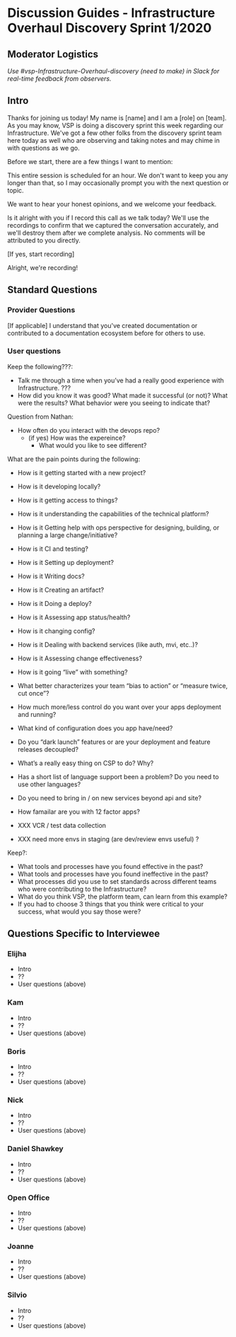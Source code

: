 # Discussion Guides - Infrastructure Overhaul Discovery Sprint 1/2020

## Moderator Logistics
_Use #vsp-Infrastructure-Overhaul-discovery (need to make) in Slack for real-time feedback from observers._

## Intro
Thanks for joining us today! My name is [name] and I am a [role] on [team]. As you may know, VSP is doing a discovery sprint this week regarding our Infrastructure. We've got a few other folks from the discovery sprint team here today as well who are observing and taking notes and may chime in with questions as we go.

Before we start, there are a few things I want to mention: 

This entire session is scheduled for an hour. We don't want to keep you any longer than that, so I may occasionally prompt you with the next question or topic. 

We want to hear your honest opinions, and we welcome your feedback. 

Is it alright with you if I record this call as we talk today? We'll use the recordings to confirm that we captured the conversation accurately, and we'll destroy them after we complete analysis. No comments will be attributed to you directly. 

[If yes, start recording]

Alright, we're recording!

## Standard Questions 

### Provider Questions 
[If applicable] I understand that you've created documentation or contributed to a documentation ecosystem before for others to use. 


### User questions
Keep the following???: 
- Talk me through a time when you’ve had a really good experience with Infrastructure. ???
- How did you know it was good? What made it successful (or not)? What were the results? What behavior were you seeing to indicate that?

Question from Nathan:
- How often do you interact with the devops repo?
   - (if yes) How was the expereince? 
      - What would you like to see different?

What are the pain points during the following: 
- How is it getting started with a new project?
- How is it developing locally?
- How is it getting access to things?
- How is it understanding the capabilities of the technical platform?
- How is it Getting help with ops perspective for designing, building, or planning a large change/initiative?
- How is it CI and testing?
- How is it Setting up deployment?
- How is it Writing docs?
- How is it Creating an artifact?
- How is it Doing a deploy?
- How is it Assessing app status/health?
- How is it changing config?
- How is it Dealing with backend services (like auth, mvi, etc..)?
- How is it Assessing change effectiveness?
- How is it going “live” with something?

- What better characterizes your team “bias to action” or “measure twice, cut once”?
- How much more/less control do you want over your apps deployment and running?
- What kind of configuration does you app have/need?
- Do you “dark launch” features or are your deployment and feature releases decoupled?
- What’s a really easy thing on CSP to do?  Why?
- Has a short list of language support been a problem?  Do you need to use other languages?
- Do you need to bring in / on new services beyond api and site?
- How famailar are you with 12 factor apps?
- XXX VCR / test data collection
- XXX need more envs in staging (are dev/review envs useful) ?

Keep?:
- What tools and processes have you found effective in the past?
- What tools and processes have you found ineffective in the past? 
- What processes did you use to set standards across different teams who were contributing to the Infrastructure?
- What do you think VSP, the platform team, can learn from this example? 
- If you had to choose 3 things that you think were critical to your success, what would you say those were?


## Questions Specific to Interviewee

### Elijha 
- Intro
- ??
- User questions (above)

### Kam
- Intro
- ??
- User questions (above)

### Boris
- Intro
- ??
- User questions (above)

### Nick
- Intro
- ??
- User questions (above)

### Daniel Shawkey
- Intro
- ??
- User questions (above)

### Open Office
- Intro
- ??
- User questions (above)

### Joanne 
- Intro
- ??
- User questions (above)

### Silvio 
- Intro
- ??
- User questions (above)

